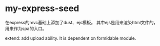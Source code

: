 # my-express-seed

在express的mvc基础上添加了dust、ejs模板。
其中ejs是用来渲染html文件的，用来作为spa的入口。

extend: add  upload ability. It is dependent on formidable module.
